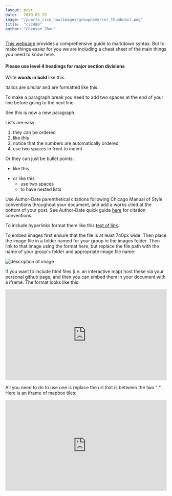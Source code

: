 ```yaml
---
layout: post
date:   2019-03-29
image: "/puerto_rico_now/images/groupname/csr_thumbnail.png"
title:  "cz2480"
author: "Chenyan Zhou"
---
```


[This webpage](https://guides.github.com/features/mastering-markdown/) provides a comprehensive guide to markdown syntax. But to make things easier for you we are including a cheat sheet of the main things you need to know here.  

#### Please use level 4 headings for major section divisions

Write **words in bold** like this.  

Italics are *similar* and are formatted like this.  

To make a paragraph break you need to add two spaces at the end of your line before going to the next line.  

See this is now a new paragraph.  

Lists are easy:
1. they can be ordered
1. like this
1. notice that the numbers are automatically ordered
  1. use two spaces in front to indent

Or they can just be bullet points:
- like this
* or like this
  - use two spaces
  - to have nested lists

Use Author-Date parenthetical citations following Chicago Manual of Style conventions throughout your document, and add a works cited at the bottom of your post. See Author-Date quick guide [here](https://www-chicagomanualofstyle-org.ezproxy.cul.columbia.edu/tools_citationguide/citation-guide-2.html) for citation conventions.  

To include hyperlinks format them like this [text of link](http://c4sr.columbia.edu/).  

To embed images first ensure that the file is at least 740px wide. Then place the image file in a folder named for your group in the images folder. Then link to that image using the format here, but replace the file path with the name of your group's folder and appropriate image file name:  

![description of image](/puerto_rico_now/images/groupname/test2-.png)

If you want to include html files (i.e. an interactive map) host these via your personal github page, and then you can embed them in your document with a iframe. The format looks like this:  

<div style="padding:56.25% 0 0 0;position:relative;"><iframe src="https://player.vimeo.com/video/290575503?title=0&byline=0&portrait=0" style="position:absolute;top:0;left:0;width:100%;height:100%;" frameborder="0"></iframe></div>  

All you need to do to use one is replace the url that is between the two " ". Here is an iframe of mapbox tiles:  


<div style="padding:56.25% 0 0 0;position:relative;"><iframe src="https://api.mapbox.com/styles/v1/chenyanchow/cjsgce88p39s11fnsdm1dp8z3.html?fresh=true&title=true&access_token=pk.eyJ1IjoiY2hlbnlhbmNob3ciLCJhIjoiY2pzZ2J1MHd5MXE5ajQ0b2FwOThzdHR5MyJ9.k2PnYrBfOQrE_yYRnIzdMg#14.2/40.807075/-73.957059/0" style="position:absolute;top:0;left:0;width:100%;height:100%;" frameborder="0"></iframe></div>